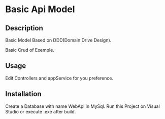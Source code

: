 # Basic Api Model

## Description

Basic Model Based on DDD(Domain Drive Design).

Basic Crud of Exemple.

## Usage

Edit Controllers and appService for you preference.

## Installation

Create a Database with name WebApi in MySql.
Run this Project on Visual Studio or execute .exe after build.
